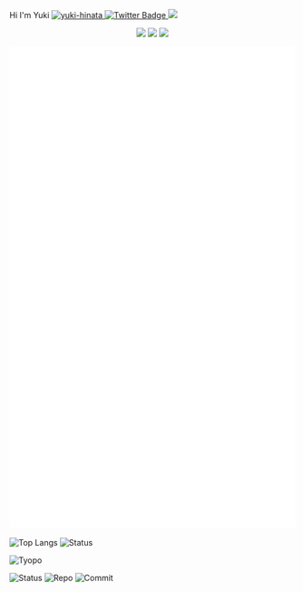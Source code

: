 <p align="left"> 
  <text fontWeight="bold">Hi I'm Yuki</text>
  <a href="https://github.com/yuki-hinata/yuki-hinata">
    <img src="https://komarev.com/ghpvc/?username=yuki-hinata" alt="yuki-hinata" />
  </a>
  <a href="https://twitter.com/ohisama_pro">
    <img src="https://img.shields.io/badge/Twitter-blue?style=for-the-badge&logo=twitter&logoColor=white" alt="Twitter Badge"/>
  </a>
  <a href="https://github.com/yuki-hinata">
    <img height="20" src="https://img.shields.io/github/followers/yuki-hinata?style=social" />
  </a>
</p>

<div id="header" align="center" backgroundColor="white">
  <img src="https://media.giphy.com/media/iFmw13LV1hHhViPPWz/giphy.gif" width="150"/>
  <img src="https://media.giphy.com/media/Ri2TUcKlaOcaDBxFpY/giphy.gif" width="150"/>
  <img src="https://media.giphy.com/media/iFmw13LV1hHhViPPWz/giphy.gif" width="150"/>
</div>

<p align="left">
  <img src="https://github.com/yuki-hinata/yuki-hinata/blob/main/github-metrics.svg" alt="Alternative Text"/>
</p>

<p align="left">
  <img alt="Top Langs" height="150px" src="https://github-readme-stats.vercel.app/api/top-langs/?username=yuki-hinata&layout=compact&count_private=true&show_icons=true&show_icons=true&theme=onedark" />
  <img alt="Status" height="150px" src="https://github-readme-stats.vercel.app/api?username=yuki-hinata&show_icons=true&theme=radical" />
</p>

<p align="left">
  <img alt="Tyopo" height="150px" src="https://github-profile-trophy.vercel.app/?username=yuki-hinata" />
</p>

<p align="left">
 <img alt="Status" height="200px" src="https://github-profile-summary-cards.vercel.app/api/cards/profile-details?username=yuki-hinata&theme=default" />
 <img alt="Repo" height="200px" src="https://github-profile-summary-cards.vercel.app/api/cards/repos-per-language?username=yuki-hinata&theme=default" />
 <img alt="Commit" height="200px" src="https://github-profile-summary-cards.vercel.app/api/cards/most-commit-language?username=yuki-hinata&theme=default" />
</p>


